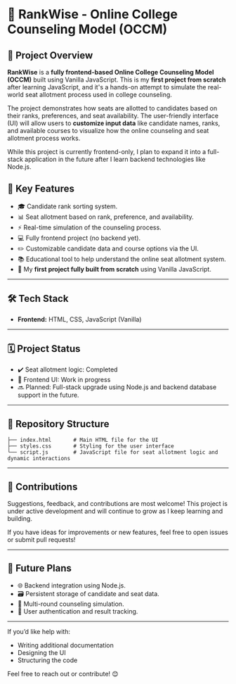 # 📌 RankWise - Online College Counseling Model (OCCM)

## 🎯 Project Overview

**RankWise** is a **fully frontend-based Online College Counseling Model (OCCM)** built using Vanilla JavaScript. This is my **first project from scratch** after learning JavaScript, and it's a hands-on attempt to simulate the real-world seat allotment process used in college counseling.

The project demonstrates how seats are allotted to candidates based on their ranks, preferences, and seat availability. The user-friendly interface (UI) will allow users to **customize input data** like candidate names, ranks, and available courses to visualize how the online counseling and seat allotment process works.

While this project is currently frontend-only, I plan to expand it into a full-stack application in the future after I learn backend technologies like Node.js.


## 🚀 Key Features

* 🎓 Candidate rank sorting system.
* 📊 Seat allotment based on rank, preference, and availability.
* ⚡ Real-time simulation of the counseling process.
* 💻 Fully frontend project (no backend yet).
* ✏️ Customizable candidate data and course options via the UI.
* 📚 Educational tool to help understand the online seat allotment system.
* 🚀 My **first project fully built from scratch** using Vanilla JavaScript.

---

## 🛠️ Tech Stack

* **Frontend:** HTML, CSS, JavaScript (Vanilla)

---

## 🗓️ Project Status

* ✔️ Seat allotment logic: Completed
* 🔧 Frontend UI: Work in progress
* 🔜 Planned: Full-stack upgrade using Node.js and backend database support in the future.

---

## 📂 Repository Structure

```
├── index.html       # Main HTML file for the UI
├── styles.css       # Styling for the user interface
└── script.js        # JavaScript file for seat allotment logic and dynamic interactions
```

---

## 🤝 Contributions

Suggestions, feedback, and contributions are most welcome! This project is under active development and will continue to grow as I keep learning and building.

If you have ideas for improvements or new features, feel free to open issues or submit pull requests!

---

## 🔮 Future Plans

* 🌐 Backend integration using Node.js.
* 🗃️ Persistent storage of candidate and seat data.
* 🔄 Multi-round counseling simulation.
* 🔐 User authentication and result tracking.

---

If you’d like help with:

* Writing additional documentation
* Designing the UI
* Structuring the code

Feel free to reach out or contribute! 😊

